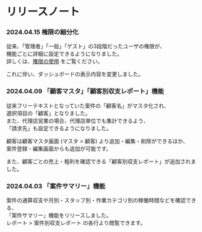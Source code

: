 # リリースノート

### 2024.04.15 権限の細分化

従来、「管理者」「一般」「ゲスト」の3段階だったユーザの権限が、  
機能ごとに詳細に設定できるようになりました。  
詳しくは、[権限の使用](202-role.md) をご覧ください。  
  
これに伴い、ダッシュボードの表示内容を変更しました。  

### 2024.04.09 「顧客マスタ」「顧客別収支レポート」機能

従来フリーテキストとなっていた案件の「顧客名」がマスタ化され、  
選択項目の「顧客」となりました。  
また、代理店営業の場合、代理店単位でも集計できるよう、  
「請求先」も設定できるようになりました。  
  
顧客は顧客マスタ画面 (マスタ > 顧客) より追加・編集・削除ができるほか、  
案件登録・編集画面からも追加が可能です。  

また、顧客ごとの売上・粗利を確認できる「顧客別収支レポート」が追加されました。
  
### 2024.04.03 「案件サマリー」機能

案件の通算収支や月別・スタッフ別・作業カテゴリ別の稼働時間などを確認できる、  
「案件サマリー」機能をリリースしました。  
レポート > 案件別収支レポート の各行より閲覧できます。  
  
